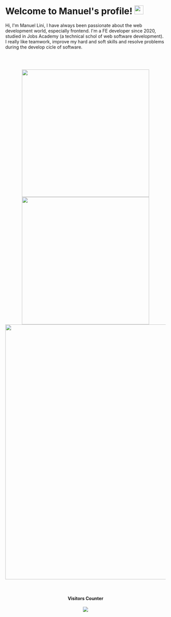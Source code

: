 <h1 align="left">
  Welcome to Manuel's profile!
  <img src="https://media.giphy.com/media/hvRJCLFzcasrR4ia7z/giphy.gif" width="28">
</h1>

Hi, I'm Manuel Lini, I have always been passionate about the web development world, especially frontend. I'm a FE developer since 2020, studied in Jobs Academy (a technical schol of web software development). I really like teamwork, improve my hard and soft skills and resolve problems during the develop cicle of software.

<br>


<!--
**LiniManuel/LiniManuel** is a ✨ _special_ ✨ repository because its `README.md` (this file) appears on your GitHub profile.

Here are some ideas to get you started:

- 🔭 I’m currently working on ...
- 🌱 I’m currently learning ...
- 👯 I’m looking to collaborate on ...
- 🤔 I’m looking for help with ...
- 💬 Ask me about ...
- 📫 How to reach me: ...
- 😄 Pronouns: ...
- ⚡ Fun fact: ...
-->
<br>
<p align=center>
  <div align=center>
    <a href="https://github.com/LiniManuel/github-readme-streak-stats" title="Go to Source">
      <img width=400 src="http://github-readme-streak-stats.herokuapp.com?user=LiniManuel&theme=react&date_format=j%20M%5B%20Y%5D&border=61dafb&hide_border=true" />
    </a>
    <a href="https://github.com/alebuffoli/github-readme-stats" title="Go to Source">
      <img width=400 src="https://github-readme-stats.vercel.app/api?username=LiniManuel&count_private=true&show_icons=true&border=61dafb&hide_border=true&theme=react" />
    </a>
  </div>
  <div align=center>
    <img width="800" src="https://activity-graph.herokuapp.com/graph?username=LiniManuel&theme=react-dark&bg_color=20232a&hide_border=true" />
  </div>
</p>

<br>
<h4 align="center">Visitors Counter</h4>
<p align="center"> 
  <img src="https://profile-counter.glitch.me/LiniManuel/count.svg" />
</p>
